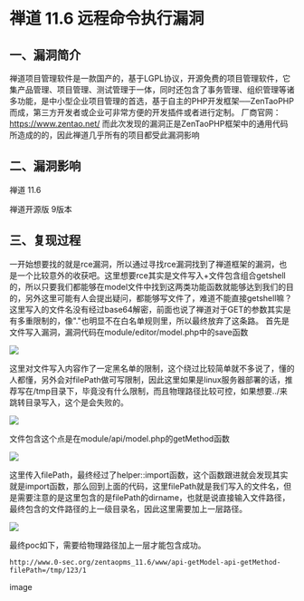 禅道 11.6 远程命令执行漏洞
==========================

一、漏洞简介
------------

禅道项目管理软件是一款国产的，基于LGPL协议，开源免费的项目管理软件，它集产品管理、项目管理、测试管理于一体，同时还包含了事务管理、组织管理等诸多功能，是中小型企业项目管理的首选，基于自主的PHP开发框架──ZenTaoPHP而成，第三方开发者或企业可非常方便的开发插件或者进行定制。
厂商官网：<https://www.zentao.net/>
而此次发现的漏洞正是ZenTaoPHP框架中的通用代码所造成的的，因此禅道几乎所有的项目都受此漏洞影响

二、漏洞影响
------------

禅道 11.6

禅道开源版 9版本

三、复现过程
------------

一开始想要找的就是rce漏洞，所以通过寻找rce漏洞找到了禅道框架的漏洞，也是一个比较意外的收获吧。这里想要rce其实是文件写入+文件包含组合getshell的，所以只要我们都能够在model文件中找到这两类功能函数就能够达到我们的目的，另外这里可能有人会提出疑问，都能够写文件了，难道不能直接getshell嘛？这里写入的文件名没有经过base64解密，前面也说了禅道对于GET的参数其实是有多重限制的，像"."也明显不在白名单规则里，所以最终放弃了这条路。
首先是文件写入漏洞，漏洞代码在module/editor/model.php中的save函数

![](/Users/aresx/Documents/VulWiki/.resource/禅道11.6远程命令执行漏洞/media/rId25.png)

这里对文件写入内容作了一定黑名单的限制，这个绕过比较简单就不多说了，懂的人都懂，另外会对filePath做可写限制，因此这里如果是linux服务器部署的话，推荐写在/tmp目录下，毕竟没有什么限制，而且物理路径比较可控，如果想要../来跳转目录写入，这个是会失败的。

![](/Users/aresx/Documents/VulWiki/.resource/禅道11.6远程命令执行漏洞/media/rId26.png)

文件包含这个点是在module/api/model.php的getMethod函数

![](/Users/aresx/Documents/VulWiki/.resource/禅道11.6远程命令执行漏洞/media/rId27.png)

这里传入filePath，最终经过了helper::import函数，这个函数跟进就会发现其实就是import函数，那么回到上面的代码，这里filePath就是我们写入的文件名，但是需要注意的是这里包含的是filePath的dirname，也就是说直接输入文件路径，最终包含的文件路径的上一级目录名，因此这里需要加上一层路径。

![](/Users/aresx/Documents/VulWiki/.resource/禅道11.6远程命令执行漏洞/media/rId28.png)

最终poc如下，需要给物理路径加上一层才能包含成功。

    http://www.0-sec.org/zentaopms_11.6/www/api-getModel-api-getMethod-filePath=/tmp/123/1

image
